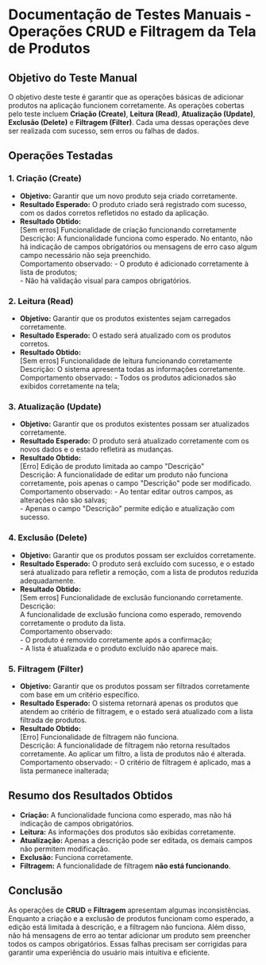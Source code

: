 # Documentação de Testes Manuais - Operações CRUD e Filtragem da Tela de Produtos

## Objetivo do Teste Manual

O objetivo deste teste é garantir que as operações básicas de adicionar produtos na aplicação funcionem corretamente. As operações cobertas pelo teste incluem **Criação (Create)**, **Leitura (Read)**, **Atualização (Update)**, **Exclusão (Delete)** e **Filtragem (Filter)**. Cada uma dessas operações deve ser realizada com sucesso, sem erros ou falhas de dados.

## Operações Testadas

### 1. Criação (Create)
- **Objetivo:** Garantir que um novo produto seja criado corretamente.
- **Resultado Esperado:** O produto criado será registrado com sucesso, com os dados corretos refletidos no estado da aplicação.
- **Resultado Obtido:**  
    [Sem erros] Funcionalidade de criação funcionando corretamente  
    Descrição: 
        A funcionalidade funciona como esperado. No entanto, não há indicação de campos obrigatórios ou mensagens de erro caso algum campo necessário não seja preenchido.  
    Comportamento observado: 
        - O produto é adicionado corretamente à lista de produtos;  
        - Não há validação visual para campos obrigatórios.  

### 2. Leitura (Read)
- **Objetivo:** Garantir que os produtos existentes sejam carregados corretamente.
- **Resultado Esperado:** O estado será atualizado com os produtos corretos.
- **Resultado Obtido:**  
    [Sem erros] Funcionalidade de leitura funcionando corretamente  
    Descrição:
        O sistema apresenta todas as informações corretamente.  
    Comportamento observado:
        - Todos os produtos adicionados são exibidos corretamente na tela;  

### 3. Atualização (Update)
- **Objetivo:** Garantir que os produtos existentes possam ser atualizados corretamente.
- **Resultado Esperado:** O produto será atualizado corretamente com os novos dados e o estado refletirá as mudanças.
- **Resultado Obtido:**  
    [Erro] Edição de produto limitada ao campo "Descrição"  
    Descrição: 
        A funcionalidade de editar um produto não funciona corretamente, pois apenas o campo "Descrição" pode ser modificado.  
    Comportamento observado:
        - Ao tentar editar outros campos, as alterações não são salvas;  
        - Apenas o campo "Descrição" permite edição e atualização com sucesso.  

### 4. Exclusão (Delete)
- **Objetivo:** Garantir que os produtos possam ser excluídos corretamente.
- **Resultado Esperado:** O produto será excluído com sucesso, e o estado será atualizado para refletir a remoção, com a lista de produtos reduzida adequadamente.
- **Resultado Obtido:**  
    [Sem erros] Funcionalidade de exclusão funcionando corretamente.  
    Descrição:  
        A funcionalidade de exclusão funciona como esperado, removendo corretamente o produto da lista.  
    Comportamento observado:  
        - O produto é removido corretamente após a confirmação;  
        - A lista é atualizada e o produto excluído não aparece mais.  

### 5. Filtragem (Filter)
- **Objetivo:** Garantir que os produtos possam ser filtrados corretamente com base em um critério específico.
- **Resultado Esperado:** O sistema retornará apenas os produtos que atendem ao critério de filtragem, e o estado será atualizado com a lista filtrada de produtos.
- **Resultado Obtido:**  
    [Erro] Funcionalidade de filtragem não funciona.  
    Descrição: 
        A funcionalidade de filtragem não retorna resultados corretamente. Ao aplicar um filtro, a lista de produtos não é alterada.  
    Comportamento observado: 
        - O critério de filtragem é aplicado, mas a lista permanece inalterada;    

## Resumo dos Resultados Obtidos

- **Criação:** A funcionalidade funciona como esperado, mas não há indicação de campos obrigatórios.  
- **Leitura:** As informações dos produtos são exibidas corretamente.  
- **Atualização:** Apenas a descrição pode ser editada, os demais campos não permitem modificação.  
- **Exclusão:** Funciona corretamente.  
- **Filtragem:** A funcionalidade de filtragem **não está funcionando**.   

## Conclusão

As operações de **CRUD** e **Filtragem** apresentam algumas inconsistências. Enquanto a criação e a exclusão de produtos funcionam como esperado, a edição está limitada à descrição, e a filtragem não funciona. Além disso, não há mensagens de erro ao tentar adicionar um produto sem preencher todos os campos obrigatórios. Essas falhas precisam ser corrigidas para garantir uma experiência do usuário mais intuitiva e eficiente.
